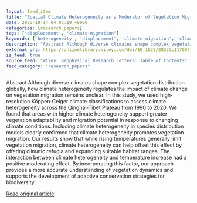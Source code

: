 ```yaml
---
layout: feed_item
title: "Spatial Climate Heterogeneity as a Moderator of Vegetation Migration Dynamics on the Qinghai‐Tibet Plateau"
date: 2025-10-14 04:03:19 +0000
categories: [research_papers]
tags: ['displacement', 'climate-migration']
keywords: ['heterogeneity', 'displacement', 'climate-migration', 'climate', 'spatial']
description: "Abstract Although diverse climates shape complex vegetation distribution globally, how climate heterogeneity regulates the impact of climate change on vegeta..."
external_url: https://onlinelibrary.wiley.com/doi/10.1029/2025GL117697?af=R
is_feed: true
source_feed: "Wiley: Geophysical Research Letters: Table of Contents"
feed_category: "research_papers"
---
```


Abstract Although diverse climates shape complex vegetation distribution globally, how climate heterogeneity regulates the impact of climate change on vegetation migration remains unclear. In this study, we used high‐resolution Köppen‐Geiger climate classifications to assess climate heterogeneity across the Qinghai‐Tibet Plateau from 1990 to 2020. We found that areas with higher climate heterogeneity support greater vegetation adaptability and migration potential in response to changing climate conditions. Including climate heterogeneity in species distribution models clearly confirmed that climate heterogeneity promotes vegetation migration. Our results show that while rising temperatures generally limit vegetation migration, climate heterogeneity can help offset this effect by offering climatic refugia and expanding suitable habitat ranges. The interaction between climate heterogeneity and temperature increase had a positive moderating effect. By incorporating this factor, our approach provides a more accurate understanding of vegetation dynamics and supports the development of adaptive conservation strategies for biodiversity.

[Read original article](https://onlinelibrary.wiley.com/doi/10.1029/2025GL117697?af=R)
